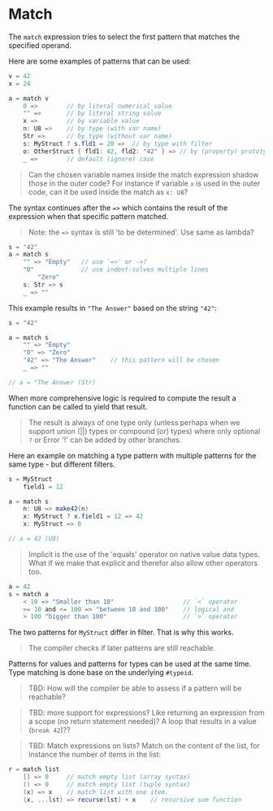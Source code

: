 # Match

The `match` expression tries to select the first pattern that matches the specified operand.

Here are some examples of patterns that can be used:

```C#
v = 42
x = 24

a = match v
    0 =>        // by literal numerical value
    "" =>       // by literal string value
    x =>        // by variable value
    n: U8 =>    // by type (with var name)
    Str =>      // by type (without var name)
    s: MyStruct ? s.fld1 = 20 =>  // by type with filter
    o: OtherStruct { fld1: 42, fld2: "42" } => // by (property) prototype
    _ =>        // default (ignore) case
```

> Can the chosen variable names inside the match expression shadow those in the outer code? For instance if variable `x` is used in the outer code, can it be used inside the match as `x: U8`?

The syntax continues after the `=>` which contains the result of the expression when that specific pattern matched.

> Note: the `=>` syntax is still 'to be determined'. Use same as lambda?

```csharp
s = "42"
a = match s
    "" => "Empty"   // use '=>' or ->?
    "0"             // use indent-solves multiple lines
        "Zero"
    s: Str => s
    _ => ""
```

This example results in `"The Answer"` based on the string `"42"`:

```C#
s = "42"

a = match s
    "" => "Empty"
    "0" => "Zero"
    "42" => "The Answer"    // this pattern will be chosen
    _ => ""

// a = "The Answer (Str)
```

When more comprehensive logic is required to compute the result a function can be called to yield that result.

> The result is always of one type only (unless perhaps when we support union (||) types or compound (or) types) where only optional `?` or Error '!' can be added by other branches.

Here an example on matching a type pattern with multiple patterns for the same type - but different filters.

```C#
s = MyStruct
    field1 = 12

a = match s
    n: U8 => make42(n)
    x: MyStruct ? x.field1 = 12 => 42
    x: MyStruct => 0

// a = 42 (U8)
```

> Implicit is the use of the 'equals' operator on native value data types. What if we make that explicit and therefor also allow other operators too.

```csharp
a = 42
s = match a
    < 10 => "Smaller than 10"                   // `<` operator
    >= 10 and <= 100 => "between 10 and 100"    // logical and
    > 100 "bigger than 100"                     // `>` operator
```

The two patterns for `MyStruct` differ in filter. That is why this works.

> The compiler checks if later patterns are still reachable.

Patterns for values and patterns for types can be used at the same time. Type matching is done base on the underlying `#typeid`.

> TBD: How will the compiler be able to assess if a pattern will be reachable?

> TBD: more support for expressions? Like returning an expression from a scope (no return statement needed)? A loop that results in a value (`break 42`)??

> TBD: Match expressions on lists? Match on the content of the list, for instance the number of items in the list:

```csharp
r = match list
    [] => 0     // match empty list (array syntax)
    () => 0     // match empty list (tuple syntax)
    (x) => x    // match list with one item.
    (x, ...lst) => recurse(lst) + x    // recursive sum function
```
